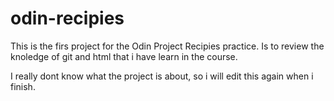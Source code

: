 # odin-recipies
This is the firs project for the Odin Project Recipies practice. Is to review the knoledge of git and html that i have learn in the course. 

I really dont know what the project is about, so i will edit this again when i finish.
